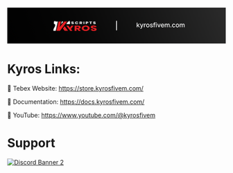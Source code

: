 ![Kyros FiveM](https://github.com/KyrosFiveM/kyros/blob/main/kyrosbanner.png)

# Kyros Links:

🔗 Tebex Website: https://store.kyrosfivem.com/

📄 Documentation: https://docs.kyrosfivem.com/

🎥 YouTube: https://www.youtube.com/@kyrosfivem

# Support
 <a href='https://discord.gg/kyro'>![Discord Banner 2](https://discordapp.com/api/guilds/1074212853671792670/widget.png?style=banner2)</a>

